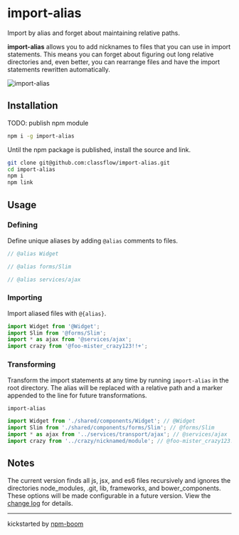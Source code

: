 # import-alias

Import by alias and forget about maintaining relative paths.

**import-alias** allows you to add nicknames to files that you can use in import
statements.  This means you can forget about figuring out long relative
directories and, even better, you can rearrange files and have the import
statements rewritten automatically.

![import-alias](https://cloud.githubusercontent.com/assets/1720010/17175731/cd654a3c-53ce-11e6-87ce-89671b40a95d.gif)

## Installation

TODO: publish npm module
```sh
npm i -g import-alias
```

Until the npm package is published, install the source and link.
```sh
git clone git@github.com:classflow/import-alias.git
cd import-alias
npm i
npm link
```

## Usage

### Defining

Define unique aliases by adding `@alias` comments to files.

```js
// @alias Widget
```

```js
// @alias forms/Slim
```

```js
// @alias services/ajax
```

### Importing

Import aliased files with `@{alias}`.

```js
import Widget from '@Widget';
import Slim from '@forms/Slim';
import * as ajax from '@services/ajax';
import crazy from '@foo-mister_crazy123!!+';
```

### Transforming

Transform the import statements at any time by running `import-alias` in the
root directory.  The alias will be replaced with a relative path and a marker
appended to the line for future transformations.

```sh
import-alias
```

```js
import Widget from './shared/components/Widget'; // @Widget
import Slim from './shared/components/forms/Slim'; // @forms/Slim
import * as ajax from '../services/transport/ajax'; // @services/ajax
import crazy from '../crazy/nicknamed/module'; // @foo-mister_crazy123!!+
```

## Notes
The current version finds all js, jsx, and es6 files recursively and ignores the
directories node_modules, .git, lib, frameworks, and bower_components.  These options will be made
configurable in a future version.  View the [change log][changelog] for
details.

---
kickstarted by [npm-boom][npm-boom]

[npm-boom]: https://github.com/reergymerej/npm-boom
[changelog]: CHANGELOG.md
